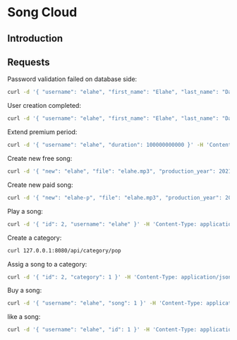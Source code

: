# Song Cloud

## Introduction

## Requests

Password validation failed on database side:

```sh
curl -d '{ "username": "elahe", "first_name": "Elahe", "last_name": "Dastan", "email": "elahe.dstn@gmail.com", "password": "1234" }' -H 'Content-Type: application/json' 127.0.0.1:8080/api/signup
```

User creation completed:

```sh
curl -d '{ "username": "elahe", "first_name": "Elahe", "last_name": "Dastan", "email": "elahe.dstn@gmail.com", "password": "123456abc" }' -H 'Content-Type: application/json' 127.0.0.1:8080/api/signup
```

Extend premium period:

```sh
curl -d '{ "username": "elahe", "duration": 100000000000 }' -H 'Content-Type: application/json' 127.0.0.1:8080/api/extend
```

Create new free song:

```sh
curl -d '{ "new": "elahe", "file": "elahe.mp3", "production_year": 2021, "explanation": "new awesome song" }' -H 'Content-Type: application/json' 127.0.0.1:8080/api/song
```

Create new paid song:

```sh
curl -d '{ "new": "elahe-p", "file": "elahe.mp3", "production_year": 2021, "explanation": "new awesome song", "price": 100 }' -H 'Content-Type: application/json' 127.0.0.1:8080/api/song
```

Play a song:

```sh
curl -d '{ "id": 2, "username": "elahe" }' -H 'Content-Type: application/json' 127.0.0.1:8080/api/play
```

Create a category:

```sh
curl 127.0.0.1:8080/api/category/pop
```

Assig a song to a category:

```sh
curl -d '{ "id": 2, "category": 1 }' -H 'Content-Type: application/json' 127.0.0.1:8080/api/category
```

Buy a song:

```sh
curl -d '{ "username": "elahe", "song": 1 }' -H 'Content-Type: application/json' 127.0.0.1:8080/api/buy
```

like a song:

```sh
curl -d '{ "username": "elahe", "id": 1 }' -H 'Content-Type: application/json' 127.0.0.1:8080/api/like
```
